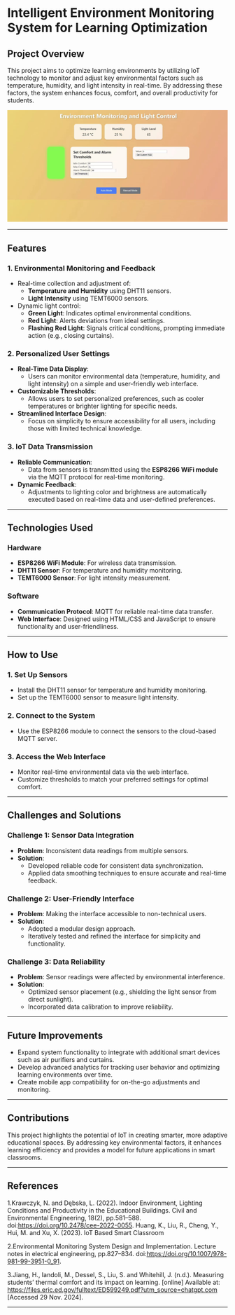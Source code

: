 # Intelligent Environment Monitoring System for Learning Optimization

## Project Overview
This project aims to optimize learning environments by utilizing IoT technology to monitor and adjust key environmental factors such as temperature, humidity, and light intensity in real-time. By addressing these factors, the system enhances focus, comfort, and overall productivity for students.

![System Architecture](images/8aa724528b2bc763224ae47261168fa.jpg)


---

## Features
### **1. Environmental Monitoring and Feedback**
- Real-time collection and adjustment of:
  - **Temperature and Humidity** using DHT11 sensors.
  - **Light Intensity** using TEMT6000 sensors.
- Dynamic light control:
  - **Green Light**: Indicates optimal environmental conditions.
  - **Red Light**: Alerts deviations from ideal settings.
  - **Flashing Red Light**: Signals critical conditions, prompting immediate action (e.g., closing curtains).

### **2. Personalized User Settings**
- **Real-Time Data Display**:
  - Users can monitor environmental data (temperature, humidity, and light intensity) on a simple and user-friendly web interface.
- **Customizable Thresholds**:
  - Allows users to set personalized preferences, such as cooler temperatures or brighter lighting for specific needs.
- **Streamlined Interface Design**:
  - Focus on simplicity to ensure accessibility for all users, including those with limited technical knowledge.

### **3. IoT Data Transmission**
- **Reliable Communication**:
  - Data from sensors is transmitted using the **ESP8266 WiFi module** via the MQTT protocol for real-time monitoring.
- **Dynamic Feedback**:
  - Adjustments to lighting color and brightness are automatically executed based on real-time data and user-defined preferences.

---

## Technologies Used
### **Hardware**
- **ESP8266 WiFi Module**: For wireless data transmission.
- **DHT11 Sensor**: For temperature and humidity monitoring.
- **TEMT6000 Sensor**: For light intensity measurement.

### **Software**
- **Communication Protocol**: MQTT for reliable real-time data transfer.
- **Web Interface**: Designed using HTML/CSS and JavaScript to ensure functionality and user-friendliness.

---

## How to Use
### **1. Set Up Sensors**
- Install the DHT11 sensor for temperature and humidity monitoring.
- Set up the TEMT6000 sensor to measure light intensity.

### **2. Connect to the System**
- Use the ESP8266 module to connect the sensors to the cloud-based MQTT server.

### **3. Access the Web Interface**
- Monitor real-time environmental data via the web interface.
- Customize thresholds to match your preferred settings for optimal comfort.

---

## Challenges and Solutions
### **Challenge 1: Sensor Data Integration**
- **Problem**: Inconsistent data readings from multiple sensors.
- **Solution**: 
  - Developed reliable code for consistent data synchronization.
  - Applied data smoothing techniques to ensure accurate and real-time feedback.

### **Challenge 2: User-Friendly Interface**
- **Problem**: Making the interface accessible to non-technical users.
- **Solution**: 
  - Adopted a modular design approach.
  - Iteratively tested and refined the interface for simplicity and functionality.

### **Challenge 3: Data Reliability**
- **Problem**: Sensor readings were affected by environmental interference.
- **Solution**:
  - Optimized sensor placement (e.g., shielding the light sensor from direct sunlight).
  - Incorporated data calibration to improve reliability.

---

## Future Improvements
- Expand system functionality to integrate with additional smart devices such as air purifiers and curtains.
- Develop advanced analytics for tracking user behavior and optimizing learning environments over time.
- Create mobile app compatibility for on-the-go adjustments and monitoring.

---

## Contributions
This project highlights the potential of IoT in creating smarter, more adaptive educational spaces. By addressing key environmental factors, it enhances learning efficiency and provides a model for future applications in smart classrooms.

---

## References
1.Krawczyk, N. and Dębska, L. (2022). Indoor Environment, Lighting Conditions and
Productivity in the Educational Buildings. Civil and Environmental Engineering, 18(2), pp.581–588. doi:https://doi.org/10.2478/cee-2022-0055. Huang, K., Liu, R., Cheng, Y., Hui, M. and Xu, X. (2023). IoT Based Smart Classroom

2.Environmental Monitoring System Design and Implementation. Lecture notes in
electrical engineering, pp.827–834. doi:https://doi.org/10.1007/978-981-99-3951-0_91. 

3.Jiang, H., Iandoli, M., Dessel, S., Liu, S. and Whitehill, J. (n.d.). Measuring students’ thermal comfort and its impact on learning. [online] Available at:
https://files.eric.ed.gov/fulltext/ED599249.pdf?utm_source=chatgpt.com [Accessed
29 Nov. 2024].

---



